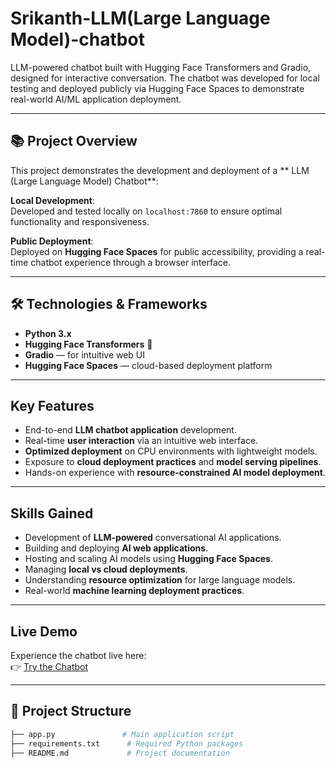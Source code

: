 # Srikanth-LLM(Large Language Model)-chatbot


 LLM-powered chatbot built with Hugging Face Transformers and Gradio, designed for interactive conversation. The chatbot was developed for local testing and deployed publicly via Hugging Face Spaces to demonstrate real-world AI/ML application deployment.

---

## 📚 Project Overview

This project demonstrates the development and deployment of a ** LLM (Large Language Model) Chatbot**:

 **Local Development**:  
  Developed and tested locally on `localhost:7860` to ensure optimal functionality and responsiveness.

  **Public Deployment**:  
  Deployed on **Hugging Face Spaces** for public accessibility, providing a real-time chatbot experience through a browser interface.

---

## 🛠️ Technologies & Frameworks

- **Python 3.x**
- **Hugging Face Transformers** 🤗
- **Gradio** — for intuitive web UI
- **Hugging Face Spaces** — cloud-based deployment platform

---

##  Key Features

- End-to-end **LLM chatbot application** development.
- Real-time **user interaction** via an intuitive web interface.
- **Optimized deployment** on CPU environments with lightweight models.
- Exposure to **cloud deployment practices** and **model serving pipelines**.
- Hands-on experience with **resource-constrained AI model deployment**.

---

##  Skills Gained

- Development of **LLM-powered** conversational AI applications.
- Building and deploying **AI web applications**.
- Hosting and scaling AI models using **Hugging Face Spaces**.
- Managing **local vs cloud deployments**.
- Understanding **resource optimization** for large language models.
- Real-world **machine learning deployment practices**.

---

##  Live Demo

Experience the chatbot live here:  
👉 [Try the Chatbot](https://huggingface.co/spaces/srikanthkchatbot/srikanth2-llm-chatbot)

---

## 📂 Project Structure

```bash
├── app.py               # Main application script
├── requirements.txt      # Required Python packages
├── README.md             # Project documentation
